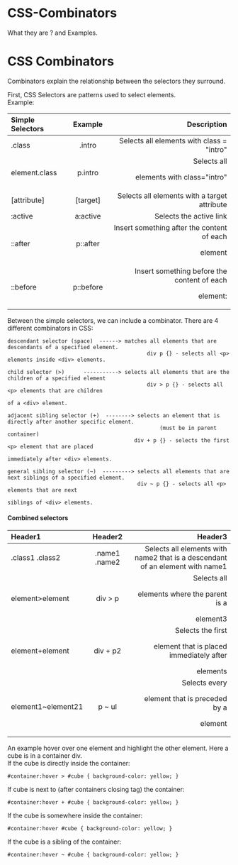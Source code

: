 # CSS-Combinators
What they are ? and Examples.

# CSS Combinators
Combinators explain the relationship between the selectors they surround.<br>


First, CSS Selectors are patterns used to select elements.<br>
    Example: <br>
    
| Simple Selectors | Example | Description           |
| :---- | :----: | ----: |
| .class  | .intro | Selects all elements with class = "intro" |
| element.class | p.intro | Selects all <p> elements with class="intro" |
| [attribute] | [target] | Selects all elements with a target attribute |
| :active | a:active | Selects the active link |
| ::after | p::after | Insert something after the content of each <p> element |
| ::before | p::before | Insert something before the content of each <p> element: |
    
   

Between the simple selectors, we can include a combinator. There are 4 different combinators in CSS:

    descendant selector (space)  ------> matches all elements that are descendants of a specified element.
                                                div p {} - selects all <p> elements inside <div> elements.
                               
    child selector (>)      -----------> selects all elements that are the children of a specified element
                                                div > p {} - selects all <p> elements that are children 
                                                                                of a <div> element.
                               
    adjacent sibling selector (+)  --------> selects an element that is directly after another specific element.
                                                    (must be in parent container)
                                            div + p {} - selects the first <p> element that are placed
                                                                    immediately after <div> elements.
                                
    general sibling selector (~)  ---------> selects all elements that are next siblings of a specified element.
                                             div ~ p {} - selects all <p> elements that are next
                                                                     siblings of <div> elements.
                               


#### Combined selectors
| Header1 | Header2 | Header3 |
| :---- | :----: | ----: |
| .class1 .class2 | .name1 .name2 | Selects all elements with name2 that is a descendant of an element with name1 |
| element>element | div > p | Selects all <p> elements where the parent is a <div> element3 |
| element+element | div + p2 | Selects the first <p> element that is placed immediately after <div> elements |
| element1~element21 | p ~ ul | Selects every <ul> element that is preceded by a <p> element |

An example hover over one element and highlight the other element. Here a cube is in a container div. <br>
If the cube is directly inside the container:<br>

    #container:hover > #cube { background-color: yellow; }
If cube is next to (after containers closing tag) the container:<br>

    #container:hover + #cube { background-color: yellow; }
If the cube is somewhere inside the container:<br>

    #container:hover #cube { background-color: yellow; }
If the cube is a sibling of the container:<br>

    #container:hover ~ #cube { background-color: yellow; }



   


